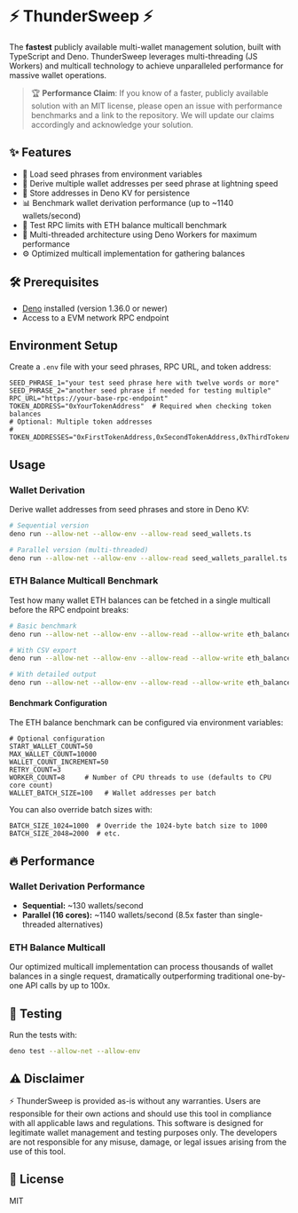 # ⚡ ThunderSweep ⚡

The **fastest** publicly available multi-wallet management solution, built with TypeScript and Deno. ThunderSweep leverages multi-threading (JS Workers) and multicall technology to achieve unparalleled performance for massive wallet operations.

> 🏆 **Performance Claim**: If you know of a faster, publicly available solution with an MIT license, please open an issue with performance benchmarks and a link to the repository. We will update our claims accordingly and acknowledge your solution.

## ✨ Features

- 🔑 Load seed phrases from environment variables
- 👛 Derive multiple wallet addresses per seed phrase at lightning speed
- 💾 Store addresses in Deno KV for persistence
- 📊 Benchmark wallet derivation performance (up to ~1140 wallets/second)
- 🚀 Test RPC limits with ETH balance multicall benchmark
- 🧵 Multi-threaded architecture using Deno Workers for maximum performance
- ⚙️ Optimized multicall implementation for gathering balances

## 🛠️ Prerequisites

- [Deno](https://deno.land/) installed (version 1.36.0 or newer)
- Access to a EVM network RPC endpoint

## Environment Setup

Create a `.env` file with your seed phrases, RPC URL, and token address:

```
SEED_PHRASE_1="your test seed phrase here with twelve words or more"
SEED_PHRASE_2="another seed phrase if needed for testing multiple"
RPC_URL="https://your-base-rpc-endpoint"
TOKEN_ADDRESS="0xYourTokenAddress"  # Required when checking token balances
# Optional: Multiple token addresses
# TOKEN_ADDRESSES="0xFirstTokenAddress,0xSecondTokenAddress,0xThirdTokenAddress"
```

## Usage

### Wallet Derivation

Derive wallet addresses from seed phrases and store in Deno KV:

```bash
# Sequential version
deno run --allow-net --allow-env --allow-read seed_wallets.ts

# Parallel version (multi-threaded)
deno run --allow-net --allow-env --allow-read seed_wallets_parallel.ts
```

### ETH Balance Multicall Benchmark

Test how many wallet ETH balances can be fetched in a single multicall before the RPC endpoint breaks:

```bash
# Basic benchmark
deno run --allow-net --allow-env --allow-read --allow-write eth_balance_multicall_benchmark.ts

# With CSV export
deno run --allow-net --allow-env --allow-read --allow-write eth_balance_multicall_benchmark.ts --csv

# With detailed output
deno run --allow-net --allow-env --allow-read --allow-write eth_balance_multicall_benchmark.ts --detailed
```

#### Benchmark Configuration

The ETH balance benchmark can be configured via environment variables:

```
# Optional configuration
START_WALLET_COUNT=50
MAX_WALLET_COUNT=10000
WALLET_COUNT_INCREMENT=50
RETRY_COUNT=3
WORKER_COUNT=8     # Number of CPU threads to use (defaults to CPU core count)
WALLET_BATCH_SIZE=100   # Wallet addresses per batch
```

You can also override batch sizes with:

```
BATCH_SIZE_1024=1000  # Override the 1024-byte batch size to 1000
BATCH_SIZE_2048=2000  # etc.
```

## 🔥 Performance

### Wallet Derivation Performance

- **Sequential:** ~130 wallets/second
- **Parallel (16 cores):** ~1140 wallets/second (8.5x faster than single-threaded alternatives)

### ETH Balance Multicall

Our optimized multicall implementation can process thousands of wallet balances in a single request, dramatically outperforming traditional one-by-one API calls by up to 100x.

## 🧪 Testing

Run the tests with:

```bash
deno test --allow-net --allow-env
```

## ⚠️ Disclaimer

⚡ ThunderSweep is provided as-is without any warranties. Users are responsible for their own actions and should use this tool in compliance with all applicable laws and regulations. This software is designed for legitimate wallet management and testing purposes only. The developers are not responsible for any misuse, damage, or legal issues arising from the use of this tool.

## 📜 License

MIT 